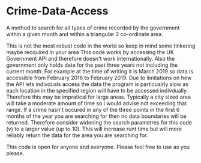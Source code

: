 # Crime-Data-Access
A method to search for all types of crime recorded by the government within a given month and within a triangular 3 co-ordinate area.


This is not the most robust code in the world so keep in mind some tinkering maybe recquired in your area
This code works by accessing the UK Government API and therefore doesn't work internationally. Also the government only holds data for the past three years not including the current month. For example at the time of writing it is March 2019 so data is accessible from February 2016 to February 2019.
Due to limitations on how the API lets indivduals access the data the program is particualrly slow as each location in the specified region will have to be accessed indivdually. Therefore this may be impratical for large areas. Typically a city sized area will take a moderate amount of time so i would advise not exceeding that range.
If a crime hasn't occured in any of the three points in the first 6 months of the year you are searching for then no data boundaries will be returned. Therefore consider widening the search parametres for this code (v) to a larger value (up to 10). This will increase runt time but will more reliably return the data for the area you are searching for.

This code is open for anyone and everyone. Please feel free to use as you please.
